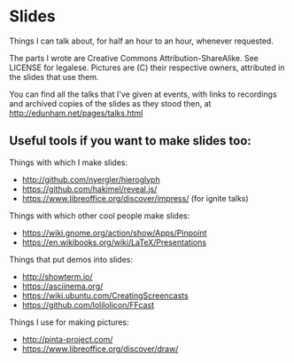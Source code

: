 Slides
======

Things I can talk about, for half an hour to an hour, whenever requested. 

The parts I wrote are Creative Commons Attribution-ShareAlike. See LICENSE for
legalese. Pictures are (C) their respective owners, attributed in the slides
that use them.

You can find all the talks that I've given at events, with links to recordings
and archived copies of the slides as they stood then, at
http://edunham.net/pages/talks.html


Useful tools if you want to make slides too:
--------------------------------------------

Things with which I make slides:

* http://github.com/nyergler/hieroglyph
* https://github.com/hakimel/reveal.js/
* https://www.libreoffice.org/discover/impress/ (for ignite talks)

Things with which other cool people make slides: 

* https://wiki.gnome.org/action/show/Apps/Pinpoint
* https://en.wikibooks.org/wiki/LaTeX/Presentations

Things that put demos into slides: 

* http://showterm.io/
* https://asciinema.org/
* https://wiki.ubuntu.com/CreatingScreencasts
* https://github.com/lolilolicon/FFcast

Things I use for making pictures: 

* http://pinta-project.com/
* https://www.libreoffice.org/discover/draw/
